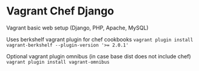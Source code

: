 Vagrant Chef Django
================

Vagrant basic web setup (Django, PHP, Apache, MySQL)

Uses berkshelf vagrant plugin for chef cookbooks `vagrant plugin install vagrant-berkshelf --plugin-version '>= 2.0.1'`

Optional vagrant plugin omnibus (in case base dist does not include chef) `vagrant plugin install vagrant-omnibus`
